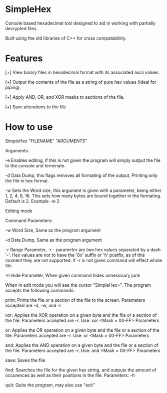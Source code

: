 # SimpleHex
Console based hexadecimal tool designed to aid in working with partially decrypted files.

Built using the std libraries of C++ for cross compatablility.

# Features
[+] View binary files in hexadecimal format with its associated ascii values.

[+] Output the contents of the file as a string of pure hex values (Ideal for piping).

[+] Apply AND, OR, and XOR masks to sections of the file.

[+] Save alterations to the file

# How to use

SimpleHex "FILENAME" "ARGUMENTS"

Arguments:

-e Enables editing, if this is not given the program will simply output the file to the console and terminate.

-d Data Dump, this flags removes all formating of the output, Printing only the file in hex format.

-w Sets the Word size, this argument is given with a parameter, being either 1, 2, 4, 8, 16. This sets how many bytes are bound together in the formating. Default is 2. Example -w 2

Editing mode

Command Parameters:

-w Word Size, Same as the program argument

-d Data Dump, Same as the program argument

-r Range Parameter, -r <HEXVALUE>-<HEXVALUE> parameter are two hex values separated by a dash '-'. Hex values are not to have the '0x' suffix or 'h' postfix, as of this moment they are not supported. if -r is not given command will effect whole file.
  
-h Hide Parameter, When given command hides unnessisary junk

When in edit mode you will see the cursor "SimpleHex>". The program accepts the following commands:

print: Prints the file or a section of the file to the screen. Parameters accepted are -d, -w, and -r

xor:   Applies the XOR operation on a given byte and the file or a section of the file. Parameters accepted are -r. Use: xor <Mask = 00-FF> Parameters
  
or:    Applies the OR operation on a given byte and the file or a section of the file. Parameters accepted are -r. Use: or <Mask = 00-FF> Parameters
  
and:   Applies the AND operation on a given byte and the file or a section of the file. Parameters accepted are -r. Use: and <Mask = 00-FF> Parameters

save:  Saves the file

find:  Searches the file for the given hex string, and outputs the amount of occurences as well as their positions in the file. Parameters: -h

quit:  Quits the program, may also use "exit"
  
  


